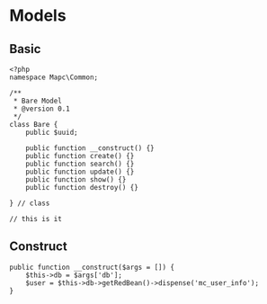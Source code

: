 Models
==================================================

Basic
--------------------------------------------------
```
<?php
namespace Mapc\Common;

/**
 * Bare Model
 * @version 0.1
 */
class Bare {
    public $uuid;

    public function __construct() {}
    public function create() {}
    public function search() {}
    public function update() {}
    public function show() {}
    public function destroy() {}

} // class

// this is it
```


Construct
--------------------------------------------------
    public function __construct($args = []) {
        $this->db = $args['db'];
        $user = $this->db->getRedBean()->dispense('mc_user_info');
    }
